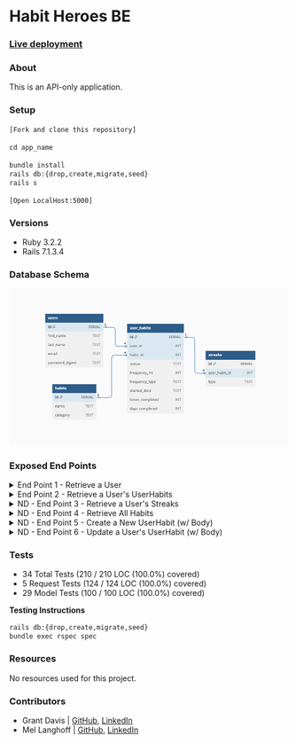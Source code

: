 # Habit Heroes BE

### [Live deployment](https://powerful-scrubland-99007-c4aa236ac7c5.herokuapp.com/)

### About

This is an API-only application.

### Setup

```
[Fork and clone this repository]

cd app_name

bundle install
rails db:{drop,create,migrate,seed}
rails s

[Open LocalHost:5000]
```

### Versions

- Ruby 3.2.2
- Rails 7.1.3.4

### Database Schema

![database_schema](public/Schema.png)

### Exposed End Points

<details>
  <summary> End Point 1 - Retrieve a User </summary>

**Request**

```http
GET /api/v1/users/1
Content-Type: application/json
Accept: application/json
```

**Response & Response Code** `200`

```json
{
  "data": {
    "id": 1,
    "type": "user",
    "attributes": {
      "first_name": "Grant",
      "last_name": "Davis",
      "email": "grantdavis303@gmail.com"
    }
  }
}
```
</details>

<details>
  <summary> End Point 2 - Retrieve a User's UserHabits </summary>

**Request**

```http
GET /api/v1/users/1/habits
Content-Type: application/json
Accept: application/json
```

**Response & Response Code** `200`

```json
{
  "data": [
    {
      "id": 1,
      "name": "Brush Teeth",
      "status": "active",
      "goal_int": 2,
      "goal_type": "day",
      "started_date": "7/8/2024",
      "times_completed": 0,
      "days_completed": 0,
      "weeks_completed": 0
    },
    {
      "id": 2,
      "name": "Floss Teeth",
      "status": "active",
      "goal_int": 2,
      "goal_type": "day",
      "started_date": "7/8/2024",
      "times_completed": 0,
      "days_completed": 0,
      "weeks_completed": 0
    }
  ]
}
```
</details>

<details>
  <summary> ND - End Point 3 - Retrieve a User's Streaks </summary>

**Request**

```http
GET /api/v1/users/:id/streaks
Content-Type: application/json
Accept: application/json
```

**Response & Response Code** `200`

```json
```
</details>

<details>
  <summary> ND - End Point 4 - Retrieve All Habits </summary>

**Request**

```http
GET /api/v1/habits
Content-Type: application/json
Accept: application/json
```

**Response & Response Code** `200`

```json
```
</details>

<details>
  <summary> ND - End Point 5 - Create a New UserHabit (w/ Body) </summary>

**Request**

```http
POST /api/v1/users/:id/habits
Content-Type: application/json
Accept: application/json

Body

{
  "times_completed": 1
}
```

**Response & Response Code** `201`

```json
```
</details>

<details>
  <summary> ND - End Point 6 - Update a User's UserHabit (w/ Body) </summary>

**Request**

```http
POST /api/v1/users/:id/habits
Content-Type: application/json
Accept: application/json

Body 

{

}
```

**Response & Response Code** `200`

```json
```
</details>

### Tests

* 34 Total Tests (210 / 210 LOC (100.0%) covered)
* 5 Request Tests (124 / 124 LOC (100.0%) covered)
* 29 Model Tests (100 / 100 LOC (100.0%) covered)

**Testing Instructions**

```
rails db:{drop,create,migrate,seed}
bundle exec rspec spec
```

### Resources

No resources used for this project.

### Contributors

* Grant Davis | [GitHub](https://github.com/grantdavis303), [LinkedIn](https://www.linkedin.com/in/grantdavis303/)
* Mel Langhoff | [GitHub](https://github.com/mel-langhoff), [LinkedIn](https://www.linkedin.com/in/melissalanghoff/)